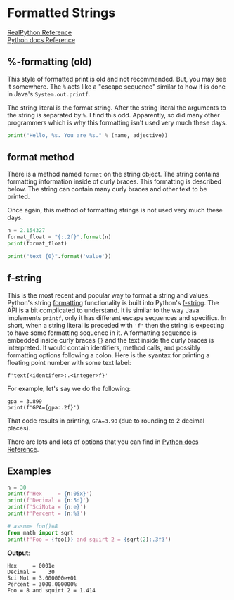 # Formatted Strings

[RealPython Reference](https://realpython.com/python-f-strings/)  
[Python docs Reference](https://docs.python.org/3/library/string.html#format-string-syntax)  

## %-formatting (old)
This style of formatted print is old and not recommended. But, you may see it somewhere. The `%` acts
like a "escape sequence" similar to how it is done in Java's `System.out.printf`.  

The string literal is the format string. After the string literal the arguments to the string
is separated by `%`. I find this odd. Apparently, so did many other programmers which is why this
formatting isn't used very much these days.

```python
print("Hello, %s. You are %s." % (name, adjective))
```

## format method
There is a method named `format` on the string object. The string contains formatting information inside
of curly braces. This formatting is described below. The string can contain many curly braces and
other text to be printed.  

Once again, this method of formatting strings is not used very much these days.  
```python
n = 2.154327
format_float = "{:.2f}".format(n)
print(format_float)

print("text {0}".format('value'))
```

## f-string
This is the most recent and popular way to format a string and values. 
Python's string <a href="https://docs.python.org/3/library/string.html#format-string-syntax" 
target="_blank">formatting</a> functionality is built into Python's <a href="https://realpython.com/python-f-strings/" 
target="_blank">f-string</a>. The API is a bit complicated to understand. It is similar
to the way Java implements `printf`, only it has different escape sequences and specifics. In short, when a
string literal is preceded with `'f'` then the string is expecting to have some
formatting sequence in it. A formatting sequence is embedded inside curly braces `{}` and the text
inside the curly braces is interpreted. It would contain identifiers, method calls, and possibly
formatting options following a colon. Here is the syantax for printing a floating point number with some text label:  

    f'text{<identifer>:.<integer>f}'
    
For example, let's say we do the following:  

    gpa = 3.899
    print(f'GPA={gpa:.2f}')

That code results in printing, `GPA=3.90` (due to rounding to 2 decimal places).

There are lots and lots of options that you can find in [Python docs Reference](https://docs.python.org/3/library/string.html#format-string-syntax). 

## Examples
```python
n = 30
print(f'Hex     = {n:05x}')
print(f'Decimal = {n:5d}')
print(f'SciNota = {n:e}')
print(f'Percent = {n:%}')

# assume foo()=8
from math import sqrt
print(f'Foo = {foo()} and squirt 2 = {sqrt(2):.3f}')
```

**Output**:  
```
Hex     = 0001e
Decimal =    30
Sci Not = 3.000000e+01
Percent = 3000.000000%
Foo = 8 and squirt 2 = 1.414
```